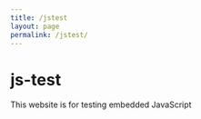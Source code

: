```yaml
---
title: /jstest
layout: page
permalink: /jstest/
---
```


# js-test

This website is for testing embedded JavaScript

<p id="demo"></p>

<script>
    async function logMovies() {
    const response = await fetch("http://example.com/movies.json");
    const movies = await response.json();
    document.getElementById("demo").innerHTML = await movies;
</script>

